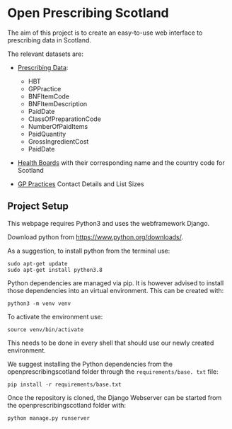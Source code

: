 # Open Prescribing Scotland

The aim of this project is to create an easy-to-use web interface to prescribing data in Scotland.

The relevant datasets are:

* [Prescribing Data](https://www.opendata.nhs.scot/dataset/prescriptions-in-the-community):
  - HBT 
  - GPPractice
  - BNFItemCode
  - BNFItemDescription
  - PaidDate
  - ClassOfPreparationCode
  - NumberOfPaidItems
  - PaidQuantity
  - GrossIngredientCost
  - PaidDate

* [Health Boards](https://www.opendata.nhs.scot/dataset/geography-codes-and-labels/resource/652ff726-e676-4a20-abda-435b98dd7bdc) with their corresponding name and the country code for Scotland
* [GP Practices](https://www.opendata.nhs.scot/dataset/gp-practice-contact-details-and-list-sizes) Contact Details and List Sizes

## Project Setup

This webpage requires Python3 and uses the webframework Django.

Download python from https://www.python.org/downloads/.

As a suggestion, to install python from the terminal use:
```shell
sudo apt-get update
sudo apt-get install python3.8
```

Python dependencies are managed via pip. It is however advised to install those dependencies into an virtual 
environment. This can be created with:
```shell
python3 -m venv venv
```

To activate the environment use:
```shell
source venv/bin/activate
```
This needs to be done in every shell that should use our newly created environment.

We suggest installing the Python dependencies from the openprescribingscotland folder through the `requirements/base.
txt` file:
```shell
pip install -r requirements/base.txt
```

Once the repository is cloned, the Django Webserver can be started from the openprescribingscotland folder with:
```shell
python manage.py runserver
```